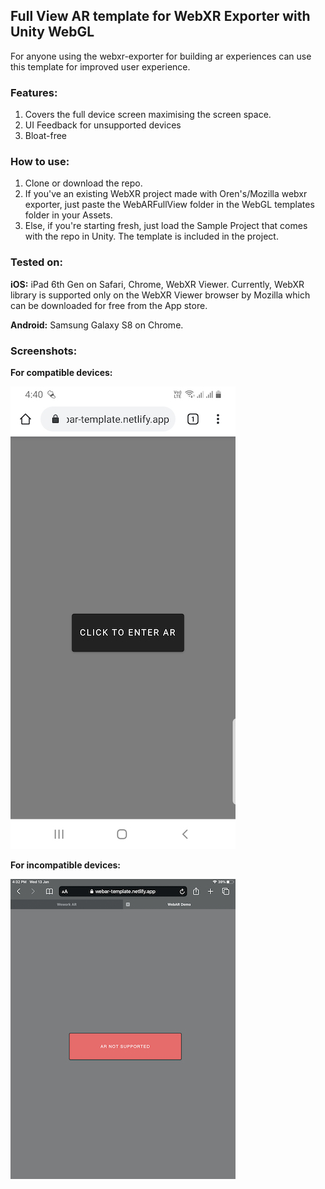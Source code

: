 ## Full View AR template for WebXR Exporter with Unity WebGL
For anyone using the webxr-exporter for building ar experiences can use this template for improved user experience.

### Features:
1. Covers the full device screen maximising the screen space.  
2. UI Feedback for unsupported devices
3. Bloat-free

### How to use:
1. Clone or download the repo.
2. If you've an existing WebXR project made with Oren's/Mozilla webxr exporter, just paste the WebARFullView folder in the WebGL templates folder in your Assets. 
3. Else, if you're starting fresh, just load the Sample Project that comes with the repo in Unity. The template is included in the project.  

### Tested on:
**iOS:** iPad 6th Gen on Safari, Chrome, WebXR Viewer. 
Currently, WebXR library is supported only on the WebXR Viewer browser by Mozilla which can be downloaded for free from the App store.

**Android:** Samsung Galaxy S8 on Chrome.

### Screenshots:

**For compatible devices:**

![compatible](./Screenshots/compatible.jpg)

**For incompatible devices:**

![incompatible](./Screenshots/incompatible.jpeg)

